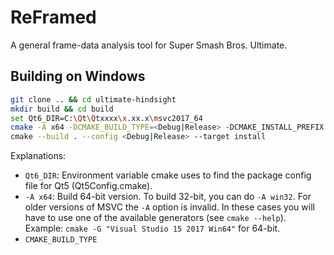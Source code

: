 # ReFramed

A general frame-data analysis tool for Super Smash Bros. Ultimate.

## Building on Windows

```sh
git clone .. && cd ultimate-hindsight
mkdir build && cd build
set Qt6_DIR=C:\Qt\Qtxxxx\x.xx.x\msvc2017_64
cmake -A x64 -DCMAKE_BUILD_TYPE=<Debug|Release> -DCMAKE_INSTALL_PREFIX:PATH="path\to\install\dir" -DCMAKE_CXX_FLAGS="/MP" ..\
cmake --build . --config <Debug|Release> --target install
```

Explanations:
  - ```Qt6_DIR```: Environment variable cmake uses to find the package config file for Qt5 (Qt5Config.cmake).
  - ```-A x64```: Build 64-bit version. To build 32-bit, you can do ```-A win32```. For older versions of MSVC the ```-A``` option is invalid. In these cases you will have to use one of the available generators (see ```cmake --help```). Example: ```cmake -G "Visual Studio 15 2017 Win64"``` for 64-bit.
  - ```CMAKE_BUILD_TYPE```
